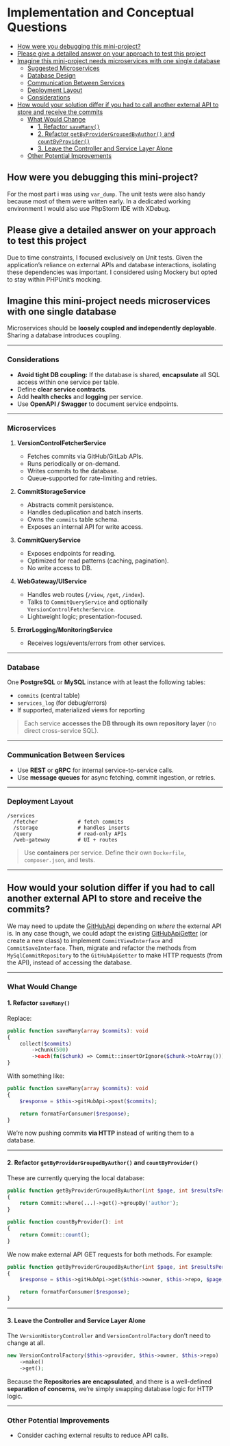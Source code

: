 # Implementation and Conceptual Questions

- [How were you debugging this mini-project?](#how-were-you-debugging-this-mini-project)
- [Please give a detailed answer on your approach to test this project](#please-give-a-detailed-answer-on-your-approach-to-test-this-project)
- [Imagine this mini-project needs microservices with one single database](#imagine-this-mini-project-needs-microservices-with-one-single-database)
    * [Suggested Microservices](#microservices)
    * [Database Design](#database)
    * [Communication Between Services](#communication-between-services)
    * [Deployment Layout](#deployment-layout)
    * [Considerations](#considerations)
- [How would your solution differ if you had to call another external API to store and receive the commits](#how-would-your-solution-differ-if-you-had-to-call-another-external-api-to-store-and-receive-the-commits)
    * [What Would Change](#what-would-change)
        + [1. Refactor `saveMany()`](#1-refactor-savemany)
        + [2. Refactor `getByProviderGroupedByAuthor()` and `countByProvider()`](#2-refactor-getbyprovidergroupedbyauthor-and-countbyprovider)
        + [3. Leave the Controller and Service Layer Alone](#3-leave-the-controller-and-service-layer-alone)
    * [Other Potential Improvements](#other-potential-improvements)

## How were you debugging this mini-project?
For the most part i was using `var_dump`. The unit tests were also handy because most of them were written early. In a 
dedicated working environment I would also use PhpStorm IDE with XDebug.

## Please give a detailed answer on your approach to test this project
Due to time constraints, I focused exclusively on Unit tests. Given the application’s reliance on external APIs and database 
interactions, isolating these dependencies was important. I considered using Mockery but opted to stay within PHPUnit’s 
mocking.

## Imagine this mini-project needs microservices with one single database

Microservices should be **loosely coupled and independently deployable**. Sharing a database introduces 
coupling.

---

### Considerations

* **Avoid tight DB coupling:** If the database is shared, **encapsulate** all SQL access within one service per table.
* Define **clear service contracts**.
* Add **health checks** and **logging** per service.
* Use **OpenAPI / Swagger** to document service endpoints.

---

### Microservices

1. **VersionControlFetcherService**

    * Fetches commits via GitHub/GitLab APIs.
    * Runs periodically or on-demand.
    * Writes commits to the database.
    * Queue-supported for rate-limiting and retries.

2. **CommitStorageService**

    * Abstracts commit persistence.
    * Handles deduplication and batch inserts.
    * Owns the `commits` table schema.
    * Exposes an internal API for write access.

3. **CommitQueryService**

    * Exposes endpoints for reading.
    * Optimized for read patterns (caching, pagination).
    * No write access to DB.

4. **WebGateway/UIService**

    * Handles web routes (`/view`, `/get`, `/index`).
    * Talks to `CommitQueryService` and optionally `VersionControlFetcherService`.
    * Lightweight logic; presentation-focused.

5. **ErrorLogging/MonitoringService**

    * Receives logs/events/errors from other services.

---

### Database

One **PostgreSQL** or **MySQL** instance with at least the following tables:

* `commits` (central table)
* `services_log` (for debug/errors)
* If supported, materialized views for reporting

> Each service **accesses the DB through its own repository layer** (no direct cross-service SQL).

---

### Communication Between Services

* Use **REST** or **gRPC** for internal service-to-service calls.
* Use **message queues** for async fetching, commit ingestion, or retries.

---

### Deployment Layout

```plaintext
/services
  /fetcher             # fetch commits
  /storage             # handles inserts
  /query               # read-only APIs
  /web-gateway         # UI + routes
```

> Use **containers** per service. Define their own `Dockerfile`, `composer.json`, and tests.

---

## How would your solution differ if you had to call another external API to store and receive the commits?
We may need to update the [GitHubApi](source/app/Api/GitHub/GitHubApi.php) depending on *where* the external API is. 
In any case though, we could adapt the existing [GitHubApiGetter](source/app/Services/GitHub/GitHubApiGetter.php) 
(or create a new class) to implement `CommitViewInterface` and `CommitSaveInterface`. Then, migrate and refactor the 
methods from `MySqlCommitRepository` to the `GitHubApiGetter` to make HTTP requests (from the API), instead of 
accessing the database.

---

### What Would Change

#### 1. Refactor `saveMany()`

Replace:

```php
public function saveMany(array $commits): void
{
    collect($commits)
        ->chunk(500)
        ->each(fn($chunk) => Commit::insertOrIgnore($chunk->toArray()));
}
```

With something like:

```php
public function saveMany(array $commits): void
{
    $response = $this->gitHubApi->post($commits);

    return formatForConsumer($response);
}
```

We’re now pushing commits **via HTTP** instead of writing them to a database.

---

#### 2. Refactor `getByProviderGroupedByAuthor()` and `countByProvider()`

These are currently querying the local database:

```php
public function getByProviderGroupedByAuthor(int $page, int $resultsPerPage): array
{
    return Commit::where(...)->get()->groupBy('author');
}

public function countByProvider(): int
{
    return Commit::count();
}
```

We now make external API GET requests for both methods. For example:

```php
public function getByProviderGroupedByAuthor(int $page, int $resultsPerPage): array
{
    $response = $this->gitHubApi->get($this->owner, $this->repo, $page, $resultsPerPage);

    return formatForConsumer($response);
}
```

---

#### 3. Leave the Controller and Service Layer Alone

The `VersionHistoryController` and `VersionControlFactory` don’t need to change at all.

```php
new VersionControlFactory($this->provider, $this->owner, $this->repo)
    ->make()
    ->get();
```

Because the **Repositories are encapsulated**, and there is a well-defined **separation of concerns**, we’re simply 
swapping database logic for HTTP logic.

---

### Other Potential Improvements

* Consider caching external results to reduce API calls.
